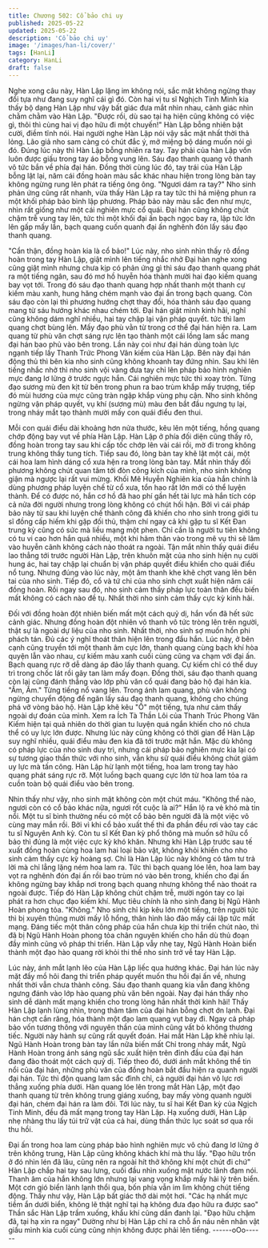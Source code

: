 ```yaml
---
title: Chương 502: Cổ bảo chi uy
published: 2025-05-22
updated: 2025-05-22
description: 'Cổ bảo chi uy'
image: '/images/han-li/cover/'
tags: [HanLi]
category: HanLi
draft: false
---
```


Nghe xong câu này, Hàn Lập lặng im không nói, sắc mặt không
ngừng thay đổi tựa như đang suy nghĩ cái gì đó.
Còn hai vị tu sĩ Nghịch Tinh Minh kia thấy bộ dạng Hàn Lập như
vậy bất giác đưa mắt nhìn nhau, cảnh giác nhìn chằm chằm vào
Hàn Lập.
"Được rồi, dù sao tại hạ hiện cũng không có việc gì, thôi thì cùng
hai vị đạo hữu đi một chuyến!" Hàn Lập bỗng nhiên bật cười,
điềm tĩnh nói.
Hai người nghe Hàn Lập nói vậy sắc mặt nhất thời thả lỏng. Lão
giả nho sam càng có chút đắc ý, mở miệng bộ dáng muốn nói gì
đó.
Đúng lúc này thì Hàn Lập bỗng nhiên ra tay.
Tay phải của hàn Lập vốn luôn được giấu trong tay áo bỗng vung
lên. Sáu đạo thanh quang vô thanh vô tức bắn về phía đại hán.
Đồng thời cùng lúc đó, tay trái của Hàn Lập bỗng lật lại, năm cái
đồng hoàn màu sắc khác nhau hiện trong lòng bàn tay không
ngừng rung lên phát ra tiếng ông ông.
"Ngươi dám ra tay?" Nho sinh phản ứng cũng rất nhanh, vừa thấy
Hàn Lập ra tay tức thì há miệng phun ra một khối pháp bảo bình
lập phương.
Pháp bảo này màu sắc đen như mực, nhìn rất giống như một cái
nghiên mực cổ quái.
Đại hán cũng không chút chậm trễ vung tay lên, tức thì một khối
đại ấn bạch ngọc bay ra, lập tức lớn lên gấp mấy lần, bạch quang
cuốn quanh đại ấn nghênh đón lấy sáu đạo thanh quang.

"Cẩn thận, đồng hoàn kia là cổ bảo!"
Lúc này, nho sinh nhìn thấy rõ đồng hoàn trong tay Hàn Lập, giật
mình lên tiếng nhắc nhở
Đại hàn nghe xong cũng giật mình nhưng chưa kịp có phản ứng
gì thì sáu đạo thanh quang phát ra một tiếng ngân, sau đó mơ hồ
huyễn hóa thành mười hai đạo kiếm quang bay vọt tới.
Trong đó sáu đạo thanh quang hợp nhất thanh một thanh cự kiếm
màu xanh, hung hăng chém mạnh vào đại ấn trong bạch quang.
Còn sáu đạo còn lại thì phương hướng chợt thay đổi, hóa thành
sáu đạo quang mang từ sáu hướng khác nhau chém tới.
Đại hán giật mình kinh hãi, nghĩ cũng không dám nghĩ nhiều, hai
tay chập lại vận pháp quyết. tức thì lam quang chợt bùng lên.
Mấy đạo phù vằn từ trong cơ thể đại hán hiện ra. Lam quang từ
phù văn chợt sáng rực lên tạo thành một cái lồng lam sắc mang
đại hán bao phủ vào bên trong.
Lần này coi như đại hán dùng toàn lực ngạnh tiếp lấy Thanh Trức
Phong Vân kiếm của Hàn Lập.
Bên này đại hán động thủ thì bên kia nho sinh cũng không khoanh
tay đứng nhìn. Sau khi lên tiếng nhắc nhở thì nho sinh vội vàng
đưa tay chỉ lên pháp bảo hình nghiên mực đang lơ lửng ở trước
ngực hắn.
Cái nghiên mực tức thì xoay tròn.
Từng đạo sương mù đen kịt từ bên trong phun ra bao trùm khắp
mấy trượng, tiếp đó mùi hương của mực cũng tràn ngập khắp
vùng phụ cận.
Nho sinh không ngừng vận pháp quyết, vụ khí (sương mù) màu
đen bắt đầu ngưng tụ lại, trong nháy mắt tạo thành mười mấy con
quái điểu đen thui.

Mỗi con quái điểu dài khoảng hơn nửa thước, kêu lên một tiếng,
hồng quang chớp động bay vụt về phía Hàn Lập.
Hàn Lập ở phía đối diện cũng thấy rõ, đồng hoàn trong tay sau
khi cấp tốc chớp lên vài cái rồi, mờ đi trong không trung không
thấy tung tích.
Tiếp sau đó, lòng bàn tay khẽ lật một cái, một cái hoa lam hình
dáng cổ xưa hện ra trong lòng bàn tay.
Mắt nhìn thấy đối phương không chút quan tâm tới đòn công kích
của mình, nho sinh không giận mà ngược lại rất vui mừng.
Khối Mê Huyễn Nghiên kia của hắn chính là dùng phương pháp
luyện chế từ cổ xưa, tổn hao rất lớn mới có thể luyện thành.
Để có được nó, hắn cơ hồ đã hao phí gần hết tài lực mà hắn tích
cóp cả nửa đời người nhưng trong lòng không có chút hối hận.
Bởi vì cái pháp bảo này từ sau khi luyện chế thành công đã khiến
cho nho sinh trong giới tu sĩ đồng cấp hiếm khi gặp đối thủ, thậm
chí ngay cả khi gặp tu sĩ Kết Đan trung kỳ cũng có sức mà liều
mạng một phen.
Chỉ cần là người tu tiên không có tu vi cao hơn hắn quá nhiều,
một khi hãm thân vào trong mê vụ thì sẽ lâm vào huyễn cãnh
không cách nào thoát ra ngoài.
Tận mắt nhìn thấy quái điểu lao thẳng tới trước người Hàn Lập,
trên khuôn mặt của nho sinh hiện nụ cười hung ác, hai tay chập
lại chuẩn bị vận pháp quyết điều khiển cho quái điểu nổ tung.
Nhưng đúng vào lúc này, một âm thanh khe khẽ chợt vang lên
bên tai của nho sinh. Tiếp đó, cổ và tứ chi của nho sinh chợt xuất
hiện năm cái đồng hoàn. Rồi ngay sau đó, nho sinh cảm thấy
pháp lực toàn thân đều biến mất không có cách nào đề tụ.
Nhất thời nho sinh cảm thấy cực kỳ kinh hãi.

Đối với đồng hoàn đột nhiên biến mất một cách quỷ dị, hắn vốn
đã hết sức cảnh giác. Nhưng đồng hoàn đột nhiên vô thanh vô
tức tròng lên trên người, thật sự là ngoài dự liệu của nho sinh.
Nhất thời, nho sinh sợ muốn hồn phi phách tán. Đủ các ý nghĩ
thoát thân hiện lên trong đầu hắn.
Lúc này, ở bên cạnh cũng truyền tới một thanh âm cực lớn, thanh
quang cùng bạch khí hòa quyện lẫn vào nhau, cự kiếm màu xanh
cuối cùng cũng va chạm với đại ấn.
Bạch quang rực rỡ dễ dàng áp đảo lấy thanh quang. Cự kiếm chỉ
có thể duy trì trong chốc lát rồi gãy tan làm mấy đoạn.
Đồng thời, sáu đạo thanh quang còn lại cũng đánh thẳng vào lớp
phù văn cổ quái đang bảo hộ đại hán kia.
"Ầm, Ầm." Từng tiếng nổ vang lên.
Trong ánh lam quang, phù văn không ngừng chuyển động để
ngăn lấy sáu đạo thanh quang, không cho chúng phá vỡ vòng
bảo hộ.
Hàn Lập khẽ kêu "Ồ" một tiếng, tựa như cảm thấy ngoài dự đoán
của mình.
Xem ra Ích Tà Thần Lôi của Thanh Trúc Phong Vân Kiếm hiện tại
quả nhiên do thời gian tu luyện quá ngắn khiến cho nó chưa thể
có uy lực lớn được.
Nhưng lúc này cũng không có thời gian để Hàn Lập suy nghĩ
nhiều, quái điểu màu đen kia đã tới trước mặt hắn.
Mặc dù không có pháp lực của nho sinh duy trì, nhưng cái pháp
bảo nghiên mực kia lại có sự tương giao thần thức với nho sinh,
vẫn khu sử quái điểu không chút giảm uy lực mà tấn công.
Hàn Lập hừ lạnh một tiếng, hoa lam trong tay hào quang phát
sáng rực rỡ. Một luồng bạch quang cực lớn từ hoa lam tỏa ra
cuồn toàn bộ quái điểu vào bên trong.

Nhìn thấy như vậy, nho sinh mặt không còn một chút máu.
"Không thể nào, ngươi còn có cổ bảo khác nữa, ngươi rốt cuộc là
ai?" Hắn lộ ra vẻ khó mà tin nổi.
Một tu sĩ bình thường nếu có một cổ bảo bên người đã là một
việc vô cùng may mắn rồi. Bởi vì khi cổ bảo xuất thế thì đa phần
đều rơi vào tay các tu sĩ Nguyên Anh kỳ.
Còn tu sĩ Kết Đan kỳ phổ thông mà muốn sở hữu cổ bảo thì đúng
là một việc cực kỳ khó khăn.
Nhưng khi Hàn Lập trước sau tế xuất đồng hoàn cùng hoa lam
hai loại bảo vật, không khỏi khiến cho nho sinh cảm thấy cực kỳ
hoảng sợ.
Chỉ là Hàn Lập lúc này không có tâm tư trả lời mà chỉ lẳng lặng
ném hoa lam ra.
Tức thì bạch quang lóe lên, hoa lam bay vọt ra nghênh đón đại ấn
rồi bao trùm nó vào bên trong, khiến cho đại ấn không ngừng bay
khắp nơi trong bạch quang nhưng không thể nào thoát ra ngoài
được.
Tiếp đó Hàn Lập không chút chậm trễ, mười ngón tay co lại phát
ra hơn chục đạo kiếm khí. Mục tiêu chính là nho sinh đang bị Ngũ
Hành Hoàn phong tỏa.
"Không." Nho sinh chỉ kịp kêu lớn một tiếng, trên người tức thì bị
xuyên thủng mười mấy lỗ hổng, thân hình lảo đảo mấy cái lập tức
mất mạng.
Đáng tiếc một thân công pháp của hắn chưa kịp thi triển chút nào,
thì đã bị Ngũ Hành Hoàn phong tỏa chân nguyên khiến cho hắn
dù thủ đoạn đầy mình cũng vô pháp thi triển.
Hàn Lập vẫy nhẹ tay, Ngũ Hành Hoàn biến thành một đạo hào
quang rời khỏi thi thể nho sinh trở về tay Hàn Lập.

Lúc này, ánh mắt lạnh lẽo của Hàn Lập liếc qua hướng khác.
Đại hán lúc này mặt đầy mồ hôi đang thi triển pháp quyết muốn
thu hồi đại ấn về, nhưng nhất thời vẫn chưa thành công. Sáu đạo
thanh quang kia vẫn đang không ngưng đánh vào lớp hào quang
phù văn bên ngoài.
Nay đại hán thấy nho sinh dễ dành mất mạng khiến cho trong
lòng hắn nhất thời kinh hãi!
Thấy Hàn Lập lạnh lùng nhìn, trong thâm tâm của đại hán bỗng
chợt ớn lạnh.
Đại hán chợt cắn răng, hóa thành một đạo lam quang vụt bay đi.
Ngay cả pháp bảo vốn tương thông với nguyên thần của mình
cũng vất bỏ không thương tiếc.
Người này hành sự cũng rất quyết đoán.
Hai mắt Hàn Lập khẽ nhíu lại. Ngũ Hành Hoàn trong bàn tay lần
nữa biến mất
Chỉ trong nháy mắt, Ngũ Hành Hoàn trong ánh sáng ngũ sắc xuất
hiện trên đỉnh đầu của đại hán đang đào thoát một cách quỷ dị.
Tiếp theo đó, dưới ánh mắt không thể tin nổi của đại hán, những
phù văn của đồng hoàn bắt đầu hiện ra quanh người đại hán.
Tức thì độn quang lam sắc đình chỉ, cả người đại hán vô lực rơi
thẳng xuống phía dưới.
Hàn quang lóe lên trong mắt Hàn Lập, một đạo thanh quang từ
trên không trung giáng xuống, bay mấy vòng quanh người đại
hán, chém đại hán ra làm đôi.
Tới lúc này, tu sĩ hai Kết Đan kỳ của Ngịch Tinh Minh, đều đã mất
mạng trong tay Hàn Lập.
Hạ xuống dưới, Hàn Lập nhẹ nhàng thu lấy túi trữ vật của cả hai,
dùng thần thức lục soát sơ qua rồi thu hồi.

Đại ấn trong hoa lam cùng pháp bảo hình nghiên mực vô chủ
đang lơ lửng ở trên không trung, Hàn Lập cũng không khách khí
mà thu lấy.
"Đạo hữu trốn ở đó nhìn lén đã lâu, cũng nên ra ngoài hít thở
không khí một chút đi chứ" Hàn Lập chắp hai tay sau lưng, cuối
đầu nhìn xuống mặt nước lãnh đạm nói.
Thanh âm của hắn không lớn nhưng lại vang vọng khắp mấy hải
lý trên biển.
Một cơn gió biển lành lạnh thổi qua, bốn phía vẫn im lìm không
chút tiếng động.
Thấy như vậy, Hàn Lập bất giác thở dài một hơi.
"Các hạ nhất mực tiềm ẩn dưới biển, không lẽ thật nghĩ tại hạ
không đưa đạo hữu ra được sao" Thần sắc Hàn Lập trầm xuống,
khẩu khí cũng dần đanh lại.
"Đạo hữu chậm đã, tại hạ xin ra ngay" Dường như bị Hàn Lập chỉ
ra chỗ ẩn náu nên nhân vật giấu mình kia cuối cùng cũng nhịn
không được phải lên tiếng.
------oOo------
